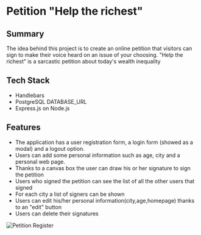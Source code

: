 # Petition "Help the richest"

## Summary
The idea behind this project is to create an online petition that visitors can sign to make their voice heard on an issue of your choosing.
"Help the richest" is a sarcastic petition about today's wealth inequality

## Tech Stack
* Handlebars
* PostgreSQL DATABASE_URL
* Express.js on Node.js

## Features
* The application has a user registration form, a login form (showed as a modal) and a logout option.
* Users can add some personal information such as age, city and a personal web page.
* Thanks to a canvas box the user can draw his or her signature to sign the petition
* Users who signed the petition  can see the list of all the other users that signed
* For each city a list of signers can be shown
* Users can edit his/her personal information(city,age,homepage) thanks to an "edit" button
* Users can delete their signatures

![Petition Register](petition_registration.jpg)


<!--
![Petition Signature](petition_signature.png)

****

![Petition Thanks](petition_thanks.png)

****

![Petition Edit Profile](petition_edit.png)

****

![Petition List](petition_list.png) -->

